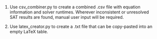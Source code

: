 1. Use csv_combiner.py to create a combined .csv file 
with equation information and solver runtimes.
Wherever inconsistent or unresolved SAT results are found, 
manual user input will be required.

2. Use latex_creator.py to create a .txt file
that can be copy-pasted into an empty LaTeX table.
